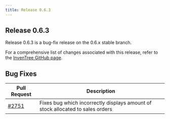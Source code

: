 ```yaml
---
title: Release 0.6.3
---
```


## Release 0.6.3

Release 0.6.3 is a bug-fix release on the 0.6.x stable branch.

For a comprehensive list of changes associated with this release, refer to the [InvenTree GitHub page](https://github.com/inventree/InvenTree/milestone/16).

## Bug Fixes

| Pull Request | Description |
| --- | --- |
| [#2751](https://github.com/inventree/InvenTree/pull/2751) | Fixes bug which incorrectly displays amount of stock allocated to sales orders |
